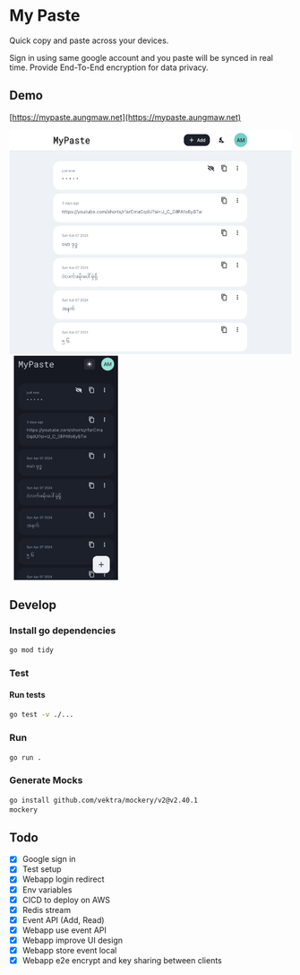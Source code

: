 # My Paste

Quick copy and paste across your devices.

Sign in using same google account and you paste will be synced in real time.
Provide End-To-End encryption for data privacy.

## Demo
[https://mypaste.aungmaw.net](https://mypaste.aungmaw.net)

<img src="docs/tablet.png" alt="Tablet UI" height="400"/>&nbsp;&nbsp;<img src="docs/phone.png" alt="Phone UI" height="400"/>

## Develop
### Install go dependencies
```bash
go mod tidy
```

### Test
#### Run tests
```bash
go test -v ./...
```

### Run
```bash
go run .
```

### Generate Mocks
```bash
go install github.com/vektra/mockery/v2@v2.40.1
mockery
```

## Todo
- [x] Google sign in
- [x] Test setup
- [x] Webapp login redirect
- [x] Env variables
- [x] CICD to deploy on AWS
- [x] Redis stream
- [x] Event API (Add, Read)
- [x] Webapp use event API
- [x] Webapp improve UI design
- [x] Webapp store event local
- [x] Webapp e2e encrypt and key sharing between clients
